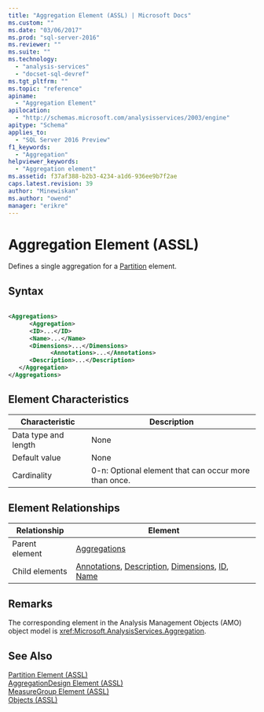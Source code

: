 ```yaml
---
title: "Aggregation Element (ASSL) | Microsoft Docs"
ms.custom: ""
ms.date: "03/06/2017"
ms.prod: "sql-server-2016"
ms.reviewer: ""
ms.suite: ""
ms.technology: 
  - "analysis-services"
  - "docset-sql-devref"
ms.tgt_pltfrm: ""
ms.topic: "reference"
apiname: 
  - "Aggregation Element"
apilocation: 
  - "http://schemas.microsoft.com/analysisservices/2003/engine"
apitype: "Schema"
applies_to: 
  - "SQL Server 2016 Preview"
f1_keywords: 
  - "Aggregation"
helpviewer_keywords: 
  - "Aggregation element"
ms.assetid: f37af388-b2b3-4234-a1d6-936ee9b7f2ae
caps.latest.revision: 39
author: "Minewiskan"
ms.author: "owend"
manager: "erikre"
---
```

# Aggregation Element (ASSL)
  Defines a single aggregation for a [Partition](../../../analysis-services/scripting/objects/partition-element-assl.md) element.  
  
## Syntax  
  
```xml  
  
<Aggregations>  
      <Aggregation>  
      <ID>...</ID>  
      <Name>...</Name>  
      <Dimensions>...</Dimensions>  
            <Annotations>...</Annotations>  
      <Description>...</Description>  
   </Aggregation>  
</Aggregations>  
```  
  
## Element Characteristics  
  
|Characteristic|Description|  
|--------------------|-----------------|  
|Data type and length|None|  
|Default value|None|  
|Cardinality|0-n: Optional element that can occur more than once.|  
  
## Element Relationships  
  
|Relationship|Element|  
|------------------|-------------|  
|Parent element|[Aggregations](../../../analysis-services/scripting/collections/aggregations-element-assl.md)|  
|Child elements|[Annotations](../../../analysis-services/scripting/collections/annotations-element-assl.md), [Description](../../../analysis-services/scripting/properties/description-element-assl.md), [Dimensions](../../../analysis-services/scripting/collections/dimensions-element-assl.md), [ID](../../../analysis-services/scripting/properties/id-element-assl.md), [Name](../../../analysis-services/scripting/properties/name-element-assl.md)|  
  
## Remarks  
 The corresponding element in the Analysis Management Objects (AMO) object model is <xref:Microsoft.AnalysisServices.Aggregation>.  
  
## See Also  
 [Partition Element &#40;ASSL&#41;](../../../analysis-services/scripting/objects/partition-element-assl.md)   
 [AggregationDesign Element &#40;ASSL&#41;](../../../analysis-services/scripting/objects/aggregationdesign-element-assl.md)   
 [MeasureGroup Element &#40;ASSL&#41;](../../../analysis-services/scripting/objects/measuregroup-element-assl.md)   
 [Objects &#40;ASSL&#41;](../../../analysis-services/scripting/objects/objects-assl.md)  
  
  